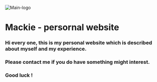 ![Main-logo](./public/favicon.ico)

# Mackie - persornal website

### Hi every one, this is my personal website which is described about myself and my experience. <br/>

### Please contact me if you do have something might interest.

### Good luck !
